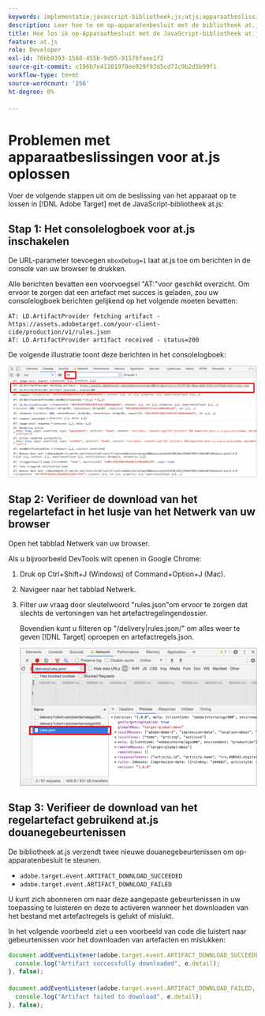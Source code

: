 ```yaml
---
keywords: implementatie;javascript-bibliotheek;js;atjs;apparaatbeslissingen;op apparaatbeslissingen;at.js;op apparaat;op apparaat;problemen oplossen;problemen oplossen
description: Leer hoe te om op-apparatenbesluit met de bibliotheek at.js problemen op te lossen.
title: Hoe los ik op-Apparaatbesluit met de JavaScript-bibliotheek at.js problemen op?
feature: at.js
role: Developer
exl-id: 76bb9393-1560-455b-9d95-91576faee1f2
source-git-commit: c196b7e41101978ee029f93d5cd71c9b2d5b99f1
workflow-type: tm+mt
source-wordcount: '256'
ht-degree: 0%

---
```


# Problemen met apparaatbeslissingen voor at.js oplossen

Voer de volgende stappen uit om de beslissing van het apparaat op te lossen in [!DNL Adobe Target] met de JavaScript-bibliotheek at.js:

## Stap 1: Het consolelogboek voor at.js inschakelen

De URL-parameter toevoegen `mboxDebug=1` laat at.js toe om berichten in de console van uw browser te drukken.

Alle berichten bevatten een voorvoegsel &quot;AT:&quot;voor geschikt overzicht. Om ervoor te zorgen dat een artefact met succes is geladen, zou uw consolelogboek berichten gelijkend op het volgende moeten bevatten:

```
AT: LD.ArtifactProvider fetching artifact - https://assets.adobetarget.com/your-client-cide/production/v1/rules.json
AT: LD.ArtifactProvider artifact received - status=200
```

De volgende illustratie toont deze berichten in het consolelogboek:

![Logbestand van console met artefactberichten](/help/main/c-implementing-target/c-implementing-target-for-client-side-web/on-device-decisioning/assets/browser-console.png)

## Stap 2: Verifieer de download van het regelartefact in het lusje van het Netwerk van uw browser

Open het tabblad Netwerk van uw browser.

Als u bijvoorbeeld DevTools wilt openen in Google Chrome:

1. Druk op Ctrl+Shift+J (Windows) of Command+Option+J (Mac).
1. Navigeer naar het tabblad Netwerk.
1. Filter uw vraag door sleutelwoord &quot;rules.json&quot;om ervoor te zorgen dat slechts de vertoningen van het artefactregelingendossier.

   Bovendien kunt u filteren op &quot;/delivery|rules.json/&quot; om alles weer te geven [!DNL Target] oproepen en artefactregels.json.

   ![Het tabblad Netwerk in Google Chrome](/help/main/c-implementing-target/c-implementing-target-for-client-side-web/on-device-decisioning/assets/rule-json.png)

## Stap 3: Verifieer de download van het regelartefact gebruikend at.js douanegebeurtenissen

De bibliotheek at.js verzendt twee nieuwe douanegebeurtenissen om op-apparatenbesluit te steunen.

* `adobe.target.event.ARTIFACT_DOWNLOAD_SUCCEEDED`
* `adobe.target.event.ARTIFACT_DOWNLOAD_FAILED`

U kunt zich abonneren om naar deze aangepaste gebeurtenissen in uw toepassing te luisteren en deze te activeren wanneer het downloaden van het bestand met artefactregels is gelukt of mislukt.

In het volgende voorbeeld ziet u een voorbeeld van code die luistert naar gebeurtenissen voor het downloaden van artefacten en mislukken:

```javascript
document.addEventListener(adobe.target.event.ARTIFACT_DOWNLOAD_SUCCEEDED, function(e) { 
  console.log("Artifact successfully downloaded", e.detail);
}, false);

document.addEventListener(adobe.target.event.ARTIFACT_DOWNLOAD_FAILED, function(e) { 
  console.log("Artifact failed to download", e.detail);
}, false);
```
